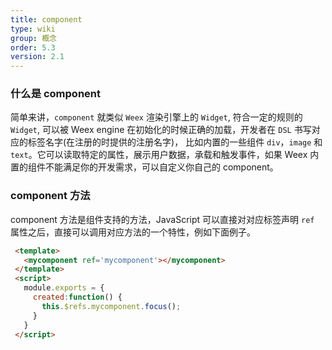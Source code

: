 ```yaml
---
title: component
type: wiki
group: 概念
order: 5.3
version: 2.1
---
```


### 什么是 component
 简单来讲，`component` 就类似 `Weex` 渲染引擎上的 `Widget`, 符合一定的规则的 `Widget`, 可以被 Weex engine 在初始化的时候正确的加载，开发者在 `DSL` 书写对应的标签名字(在注册的时提供的注册名字)， 比如内置的一些组件 `div`，`image` 和 `text`。它可以读取特定的属性，展示用户数据，承载和触发事件，如果 Weex 内置的组件不能满足你的开发需求，可以自定义你自己的 component。


### component 方法

 component 方法是组件支持的方法，JavaScript 可以直接对对应标签声明 `ref` 属性之后，直接可以调用对应方法的一个特性，例如下面例子。

 ```html
  <template>
    <mycomponent ref='mycomponent'></mycomponent>
  </template>
  <script>
    module.exports = {
      created:function() {
        this.$refs.mycomponent.focus();
      }
    }
  </script>
  ```
